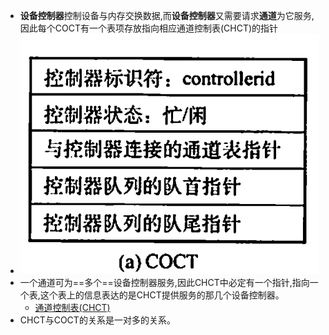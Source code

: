 - **设备控制器**控制设备与内存交换数据,而**设备控制器**又需要请求**通道**为它服务,因此每个COCT有一个表项存放指向相应通道控制表(CHCT)的指针
- ![](attachments/Pasted%20image%2020221124153904.png)
- 一个通道可为==多个==设备控制器服务,因此CHCT中必定有一个指针,指向一个表,这个表上的信息表达的是CHCT提供服务的那几个设备控制器。
	- [通道控制表(CHCT)](通道控制表(CHCT).md)
- CHCT与COCT的关系是一对多的关系。